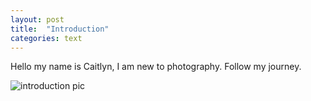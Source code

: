 ```yaml
---
layout: post
title:  "Introduction"
categories: text
---
```

Hello my name is Caitlyn, I am new to photography. Follow my journey. 


![introduction pic]({{site.url}}/pictures/infinite-road.jpeg)
